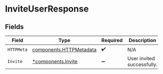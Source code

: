 # InviteUserResponse


## Fields

| Field                                                              | Type                                                               | Required                                                           | Description                                                        |
| ------------------------------------------------------------------ | ------------------------------------------------------------------ | ------------------------------------------------------------------ | ------------------------------------------------------------------ |
| `HTTPMeta`                                                         | [components.HTTPMetadata](../../models/components/httpmetadata.md) | :heavy_check_mark:                                                 | N/A                                                                |
| `Invite`                                                           | [*components.Invite](../../models/components/invite.md)            | :heavy_minus_sign:                                                 | User invited successfully.                                         |